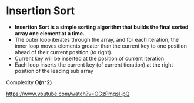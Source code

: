 # Insertion Sort

* __Insertion Sort is a simple sorting algorithm that builds the final sorted array one element at a time.__
* The outer loop iterates through the array, and for each iteration, the inner loop moves elements greater than the current key to one position ahead of their current position (to right).
* Current key will be inserted at the position of current iteration 
* Each loop inserts the current key (of current tieration) at the right position of the leading sub array

Complexity __O(n^2)__

https://www.youtube.com/watch?v=OGzPmgsI-pQ